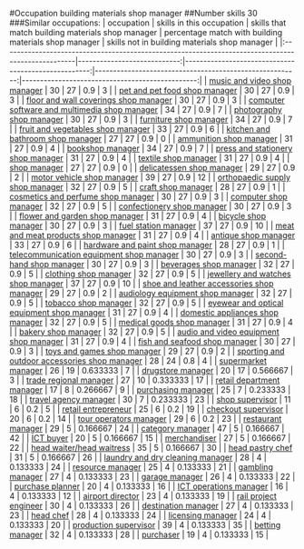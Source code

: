#Occupation building materials shop manager
##Number skills 30
###Similar occupations:
| occupation                                                                                        |   skills in this occupation |   skills that match building materials shop manager |   percentage match with building materials shop manager |   skills not in building materials shop manager |
|:--------------------------------------------------------------------------------------------------|----------------------------:|----------------------------------------------------:|--------------------------------------------------------:|------------------------------------------------:|
| [music and video shop manager](music_and_video_shop_manager.md)                                   |                          30 |                                                  27 |                                                0.9      |                                               3 |
| [pet and pet food shop manager](pet_and_pet_food_shop_manager.md)                                 |                          30 |                                                  27 |                                                0.9      |                                               3 |
| [floor and wall coverings shop manager](floor_and_wall_coverings_shop_manager.md)                 |                          30 |                                                  27 |                                                0.9      |                                               3 |
| [computer software and multimedia shop manager](computer_software_and_multimedia_shop_manager.md) |                          34 |                                                  27 |                                                0.9      |                                               7 |
| [photography shop manager](photography_shop_manager.md)                                           |                          30 |                                                  27 |                                                0.9      |                                               3 |
| [furniture shop manager](furniture_shop_manager.md)                                               |                          34 |                                                  27 |                                                0.9      |                                               7 |
| [fruit and vegetables shop manager](fruit_and_vegetables_shop_manager.md)                         |                          33 |                                                  27 |                                                0.9      |                                               6 |
| [kitchen and bathroom shop manager](kitchen_and_bathroom_shop_manager.md)                         |                          27 |                                                  27 |                                                0.9      |                                               0 |
| [ammunition shop manager](ammunition_shop_manager.md)                                             |                          31 |                                                  27 |                                                0.9      |                                               4 |
| [bookshop manager](bookshop_manager.md)                                                           |                          34 |                                                  27 |                                                0.9      |                                               7 |
| [press and stationery shop manager](press_and_stationery_shop_manager.md)                         |                          31 |                                                  27 |                                                0.9      |                                               4 |
| [textile shop manager](textile_shop_manager.md)                                                   |                          31 |                                                  27 |                                                0.9      |                                               4 |
| [shop manager](shop_manager.md)                                                                   |                          27 |                                                  27 |                                                0.9      |                                               0 |
| [delicatessen shop manager](delicatessen_shop_manager.md)                                         |                          29 |                                                  27 |                                                0.9      |                                               2 |
| [motor vehicle shop manager](motor_vehicle_shop_manager.md)                                       |                          39 |                                                  27 |                                                0.9      |                                              12 |
| [orthopaedic supply shop manager](orthopaedic_supply_shop_manager.md)                             |                          32 |                                                  27 |                                                0.9      |                                               5 |
| [craft shop manager](craft_shop_manager.md)                                                       |                          28 |                                                  27 |                                                0.9      |                                               1 |
| [cosmetics and perfume shop manager](cosmetics_and_perfume_shop_manager.md)                       |                          30 |                                                  27 |                                                0.9      |                                               3 |
| [computer shop manager](computer_shop_manager.md)                                                 |                          32 |                                                  27 |                                                0.9      |                                               5 |
| [confectionery shop manager](confectionery_shop_manager.md)                                       |                          30 |                                                  27 |                                                0.9      |                                               3 |
| [flower and garden shop manager](flower_and_garden_shop_manager.md)                               |                          31 |                                                  27 |                                                0.9      |                                               4 |
| [bicycle shop manager](bicycle_shop_manager.md)                                                   |                          30 |                                                  27 |                                                0.9      |                                               3 |
| [fuel station manager](fuel_station_manager.md)                                                   |                          37 |                                                  27 |                                                0.9      |                                              10 |
| [meat and meat products shop manager](meat_and_meat_products_shop_manager.md)                     |                          31 |                                                  27 |                                                0.9      |                                               4 |
| [antique shop manager](antique_shop_manager.md)                                                   |                          33 |                                                  27 |                                                0.9      |                                               6 |
| [hardware and paint shop manager](hardware_and_paint_shop_manager.md)                             |                          28 |                                                  27 |                                                0.9      |                                               1 |
| [telecommunication equipment shop manager](telecommunication_equipment_shop_manager.md)           |                          30 |                                                  27 |                                                0.9      |                                               3 |
| [second-hand shop manager](second-hand_shop_manager.md)                                           |                          30 |                                                  27 |                                                0.9      |                                               3 |
| [beverages shop manager](beverages_shop_manager.md)                                               |                          32 |                                                  27 |                                                0.9      |                                               5 |
| [clothing shop manager](clothing_shop_manager.md)                                                 |                          32 |                                                  27 |                                                0.9      |                                               5 |
| [jewellery and watches shop manager](jewellery_and_watches_shop_manager.md)                       |                          37 |                                                  27 |                                                0.9      |                                              10 |
| [shoe and leather accessories shop manager](shoe_and_leather_accessories_shop_manager.md)         |                          29 |                                                  27 |                                                0.9      |                                               2 |
| [audiology equipment shop manager](audiology_equipment_shop_manager.md)                           |                          32 |                                                  27 |                                                0.9      |                                               5 |
| [tobacco shop manager](tobacco_shop_manager.md)                                                   |                          32 |                                                  27 |                                                0.9      |                                               5 |
| [eyewear and optical equipment shop manager](eyewear_and_optical_equipment_shop_manager.md)       |                          31 |                                                  27 |                                                0.9      |                                               4 |
| [domestic appliances shop manager](domestic_appliances_shop_manager.md)                           |                          32 |                                                  27 |                                                0.9      |                                               5 |
| [medical goods shop manager](medical_goods_shop_manager.md)                                       |                          31 |                                                  27 |                                                0.9      |                                               4 |
| [bakery shop manager](bakery_shop_manager.md)                                                     |                          32 |                                                  27 |                                                0.9      |                                               5 |
| [audio and video equipment shop manager](audio_and_video_equipment_shop_manager.md)               |                          31 |                                                  27 |                                                0.9      |                                               4 |
| [fish and seafood shop manager](fish_and_seafood_shop_manager.md)                                 |                          30 |                                                  27 |                                                0.9      |                                               3 |
| [toys and games shop manager](toys_and_games_shop_manager.md)                                     |                          29 |                                                  27 |                                                0.9      |                                               2 |
| [sporting and outdoor accessories shop manager](sporting_and_outdoor_accessories_shop_manager.md) |                          28 |                                                  24 |                                                0.8      |                                               4 |
| [supermarket manager](supermarket_manager.md)                                                     |                          26 |                                                  19 |                                                0.633333 |                                               7 |
| [drugstore manager](drugstore_manager.md)                                                         |                          20 |                                                  17 |                                                0.566667 |                                               3 |
| [trade regional manager](trade_regional_manager.md)                                               |                          27 |                                                  10 |                                                0.333333 |                                              17 |
| [retail department manager](retail_department_manager.md)                                         |                          17 |                                                   8 |                                                0.266667 |                                               9 |
| [purchasing manager](purchasing_manager.md)                                                       |                          25 |                                                   7 |                                                0.233333 |                                              18 |
| [travel agency manager](travel_agency_manager.md)                                                 |                          30 |                                                   7 |                                                0.233333 |                                              23 |
| [shop supervisor](shop_supervisor.md)                                                             |                          11 |                                                   6 |                                                0.2      |                                               5 |
| [retail entrepreneur](retail_entrepreneur.md)                                                     |                          25 |                                                   6 |                                                0.2      |                                              19 |
| [checkout supervisor](checkout_supervisor.md)                                                     |                          20 |                                                   6 |                                                0.2      |                                              14 |
| [tour operators manager](tour_operators_manager.md)                                               |                          29 |                                                   6 |                                                0.2      |                                              23 |
| [restaurant manager](restaurant_manager.md)                                                       |                          29 |                                                   5 |                                                0.166667 |                                              24 |
| [category manager](category_manager.md)                                                           |                          47 |                                                   5 |                                                0.166667 |                                              42 |
| [ICT buyer](ICT_buyer.md)                                                                         |                          20 |                                                   5 |                                                0.166667 |                                              15 |
| [merchandiser](merchandiser.md)                                                                   |                          27 |                                                   5 |                                                0.166667 |                                              22 |
| [head waiter/head waitress](head_waiter-head_waitress.md)                                         |                          35 |                                                   5 |                                                0.166667 |                                              30 |
| [head pastry chef](head_pastry_chef.md)                                                           |                          31 |                                                   5 |                                                0.166667 |                                              26 |
| [laundry and dry cleaning manager](laundry_and_dry_cleaning_manager.md)                           |                          28 |                                                   4 |                                                0.133333 |                                              24 |
| [resource manager](resource_manager.md)                                                           |                          25 |                                                   4 |                                                0.133333 |                                              21 |
| [gambling manager](gambling_manager.md)                                                           |                          27 |                                                   4 |                                                0.133333 |                                              23 |
| [garage manager](garage_manager.md)                                                               |                          26 |                                                   4 |                                                0.133333 |                                              22 |
| [purchase planner](purchase_planner.md)                                                           |                          20 |                                                   4 |                                                0.133333 |                                              16 |
| [ICT operations manager](ICT_operations_manager.md)                                               |                          16 |                                                   4 |                                                0.133333 |                                              12 |
| [airport director](airport_director.md)                                                           |                          23 |                                                   4 |                                                0.133333 |                                              19 |
| [rail project engineer](rail_project_engineer.md)                                                 |                          30 |                                                   4 |                                                0.133333 |                                              26 |
| [destination manager](destination_manager.md)                                                     |                          27 |                                                   4 |                                                0.133333 |                                              23 |
| [head chef](head_chef.md)                                                                         |                          28 |                                                   4 |                                                0.133333 |                                              24 |
| [licensing manager](licensing_manager.md)                                                         |                          24 |                                                   4 |                                                0.133333 |                                              20 |
| [production supervisor](production_supervisor.md)                                                 |                          39 |                                                   4 |                                                0.133333 |                                              35 |
| [betting manager](betting_manager.md)                                                             |                          32 |                                                   4 |                                                0.133333 |                                              28 |
| [purchaser](purchaser.md)                                                                         |                          19 |                                                   4 |                                                0.133333 |                                              15 |
